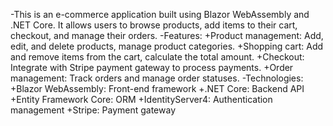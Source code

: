 -This is an e-commerce application built using Blazor WebAssembly and .NET Core. It allows users to browse products, add items to their cart, checkout, and manage their orders.
-Features:
+Product management: Add, edit, and delete products, manage product categories.
+Shopping cart: Add and remove items from the cart, calculate the total amount.
+Checkout: Integrate with Stripe payment gateway to process payments.
+Order management: Track orders and manage order statuses.
-Technologies:
+Blazor WebAssembly: Front-end framework
+.NET Core: Backend API
+Entity Framework Core: ORM
+IdentityServer4: Authentication management
+Stripe: Payment gateway

